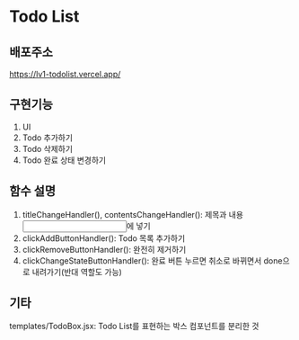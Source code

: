 # Todo List 

## 배포주소
https://lv1-todolist.vercel.app/

## 구현기능
1. UI
2. Todo 추가하기
3. Todo 삭제하기
4. Todo 완료 상태 변경하기

## 함수 설명
1. titleChangeHandler(), contentsChangeHandler(): 제목과 내용 <input/>에 넣기
2. clickAddButtonHandler(): Todo 목록 추가하기
3. clickRemoveButtonHandler(): 완전히 제거하기
4. clickChangeStateButtonHandler(): 완료 버튼 누르면 취소로 바뀌면서 done으로 내려가기(반대 역할도 가능)

## 기타
templates/TodoBox.jsx: Todo List를 표현하는 박스 컴포넌트를 분리한 것
